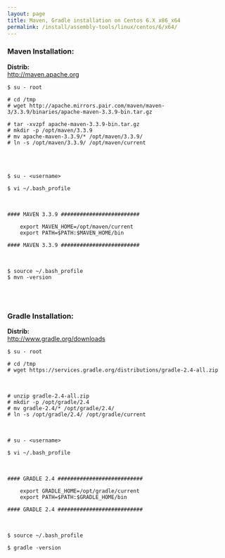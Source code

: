 ```yaml
---
layout: page
title: Maven, Gradle installation on Centos 6.X x86_x64
permalink: /install/assembly-tools/linux/centos/6/x64/
---
```


### Maven Installation:


<strong>Distrib:</strong><br/>
http://maven.apache.org

	$ su - root

	# cd /tmp
	# wget http://apache.mirrors.pair.com/maven/maven-3/3.3.9/binaries/apache-maven-3.3.9-bin.tar.gz

	# tar -xvzpf apache-maven-3.3.9-bin.tar.gz
	# mkdir -p /opt/maven/3.3.9
	# mv apache-maven-3.3.9/* /opt/maven/3.3.9/
	# ln -s /opt/maven/3.3.9/ /opt/maven/current

<br/><br/>

	$ su - <username>

	$ vi ~/.bash_profile


<br/>

    #### MAVEN 3.3.9 #########################

    	export MAVEN_HOME=/opt/maven/current
    	export PATH=$PATH:$MAVEN_HOME/bin

    #### MAVEN 3.3.9 #########################


<br/>

    $ source ~/.bash_profile
    $ mvn -version


<br/><br/>


### Gradle Installation:


<strong>Distrib:</strong><br/>
http://www.gradle.org/downloads


	$ su - root

	# cd /tmp
	# wget https://services.gradle.org/distributions/gradle-2.4-all.zip

<br/>

	# unzip gradle-2.4-all.zip
	# mkdir -p /opt/gradle/2.4
	# mv gradle-2.4/* /opt/gradle/2.4/
	# ln -s /opt/gradle/2.4/ /opt/gradle/current


<br/>

	# su - <username>

	$ vi ~/.bash_profile


<br/>


	#### GRADLE 2.4 ###########################

		export GRADLE_HOME=/opt/gradle/current
		export PATH=$PATH:$GRADLE_HOME/bin

	#### GRADLE 2.4 ###########################


<br/>


	$ source ~/.bash_profile

	$ gradle -version
